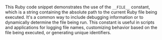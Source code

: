 This Ruby code snippet demonstrates the use of the `__FILE__` constant, which is a string containing the absolute path to the current Ruby file being executed. It's a common way to include debugging information or to dynamically determine the file being run. This constant is useful in scripts and applications for logging file names, customizing behavior based on the file being executed, or generating unique identifiers.
